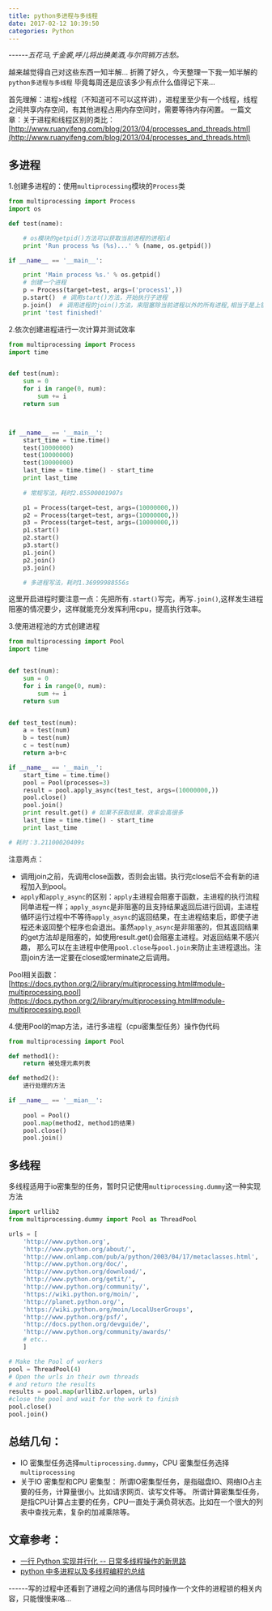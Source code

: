 ```yaml
---
title: python多进程与多线程
date: 2017-02-12 10:39:50
categories: Python
---
```


*------五花马,千金裘,呼儿将出换美酒,与尔同销万古愁。*

越来越觉得自己对这些东西一知半解...
折腾了好久，今天整理一下我一知半解的 `python多进程与多线程` 毕竟每周还是应该多少有点什么值得记下来...

<!-- more --> 

首先理解：进程>线程（不知道可不可以这样讲），进程里至少有一个线程，线程之间共享内存空间，有其他进程占用内存空间时，需要等待内存闲置。
一篇文章：关于进程和线程区别的类比：
[http://www.ruanyifeng.com/blog/2013/04/processes_and_threads.html](http://www.ruanyifeng.com/blog/2013/04/processes_and_threads.html)

## 多进程

1.创建多进程的：使用`multiprocessing`模块的`Process`类


```python
from multiprocessing import Process
import os

def test(name):

    # os模块的getpid()方法可以获取当前进程的进程id
    print 'Run process %s (%s)...' % (name, os.getpid())

if __name__ == '__main__':

    print 'Main process %s.' % os.getpid()
    # 创建一个进程
    p = Process(target=test, args=('process1',))
    p.start()  # 调用start()方法，开始执行子进程
    p.join()  # 调用进程的join()方法，来阻塞除当前进程以外的所有进程,相当于是上锁的操作
    print 'test finished!'

```

2.依次创建进程进行一次计算并测试效率

```python
from multiprocessing import Process
import time


def test(num):
    sum = 0
    for i in range(0, num):
        sum += i
    return sum



if __name__ == '__main__':
    start_time = time.time()
    test(10000000)
    test(10000000)
    test(10000000)
    last_time = time.time() - start_time
    print last_time
	
	# 常规写法，耗时2.85500001907s

    p1 = Process(target=test, args=(10000000,))
    p2 = Process(target=test, args=(10000000,))
    p3 = Process(target=test, args=(10000000,))
    p1.start()
    p2.start()
    p3.start()
    p1.join()
    p2.join()
    p3.join()

    # 多进程写法，耗时1.36999988556s


```
这里开启进程时要注意一点：先把所有`.start()`写完，再写`.join()`,这样发生进程阻塞的情况要少，这样就能充分发挥利用cpu，提高执行效率。

3.使用进程池的方式创建进程

```python
from multiprocessing import Pool
import time


def test(num):
    sum = 0
    for i in range(0, num):
        sum += i
    return sum


def test_test(num):
    a = test(num)
    b = test(num)
    c = test(num)
    return a+b+c

if __name__ == '__main__':
    start_time = time.time()
    pool = Pool(processes=3)
    result = pool.apply_async(test_test, args=(10000000,))
    pool.close()
    pool.join()
    print result.get() # 如果不获取结果，效率会高很多
    last_time = time.time() - start_time
    print last_time

# 耗时：3.21100020409s

```
注意两点：
+ 调用join之前，先调用close函数，否则会出错。执行完close后不会有新的进程加入到pool。
+ `apply`和`apply_async`的区别：`apply`主进程会阻塞于函数，主进程的执行流程同单进程一样；`apply_async`是非阻塞的且支持结果返回后进行回调，主进程循环运行过程中不等待`apply_async`的返回结果，在主进程结束后，即使子进程还未返回整个程序也会退出。虽然`apply_async`是非阻塞的，但其返回结果的get方法却是阻塞的，如使用result.get()会阻塞主进程。对返回结果不感兴趣， 那么可以在主进程中使用`pool.close`与`pool.join`来防止主进程退出。注意join方法一定要在close或terminate之后调用。

Pool相关函数：[https://docs.python.org/2/library/multiprocessing.html#module-multiprocessing.pool](https://docs.python.org/2/library/multiprocessing.html#module-multiprocessing.pool)



4.使用Pool的map方法，进行多进程（cpu密集型任务）操作伪代码

```python
from multiprocessing import Pool

def method1():
	return 被处理元素列表

def method2():
	进行处理的方法

if __name__ == '__mian__':
	
	pool = Pool()
	pool.map(method2, method1的结果)
	pool.close()
	pool.join()

```


## 多线程

多线程适用于io密集型的任务，暂时只记使用`multiprocessing.dummy`这一种实现方法

```python
import urllib2 
from multiprocessing.dummy import Pool as ThreadPool 

urls = [
    'http://www.python.org', 
    'http://www.python.org/about/',
    'http://www.onlamp.com/pub/a/python/2003/04/17/metaclasses.html',
    'http://www.python.org/doc/',
    'http://www.python.org/download/',
    'http://www.python.org/getit/',
    'http://www.python.org/community/',
    'https://wiki.python.org/moin/',
    'http://planet.python.org/',
    'https://wiki.python.org/moin/LocalUserGroups',
    'http://www.python.org/psf/',
    'http://docs.python.org/devguide/',
    'http://www.python.org/community/awards/'
    # etc.. 
    ]

# Make the Pool of workers
pool = ThreadPool(4) 
# Open the urls in their own threads
# and return the results
results = pool.map(urllib2.urlopen, urls)
#close the pool and wait for the work to finish 
pool.close() 
pool.join() 

```


## 总结几句：
+ IO 密集型任务选择`multiprocessing.dummy`，CPU 密集型任务选择`multiprocessing` 
+ 关于IO 密集型和CPU 密集型：
所谓IO密集型任务，是指磁盘IO、网络IO占主要的任务，计算量很小。比如请求网页、读写文件等。
所谓计算密集型任务，是指CPU计算占主要的任务，CPU一直处于满负荷状态。比如在一个很大的列表中查找元素，复杂的加减乘除等。


## 文章参考：
+ [一行 Python 实现并行化 -- 日常多线程操作的新思路](https://segmentfault.com/a/1190000000414339)
+ [python 中多进程以及多线程编程的总结](https://gold.xitu.io/entry/58218787da2f60005d11f2b5)


------写的过程中还看到了进程之间的通信与同时操作一个文件的进程锁的相关内容，只能慢慢来咯...